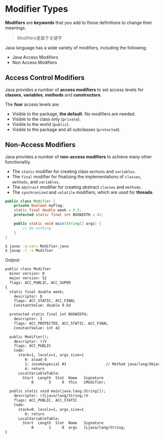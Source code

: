 # Modifier Types

**Modifiers** are **keywords** that you add to those definitions to change their meanings. 

> Modifiers是属于关键字

Java language has a wide variety of modifiers, including the following:

- Java Access Modifiers
- Non Access Modifiers

## Access Control Modifiers

Java provides a number of **access modifiers** to set access levels for **classes**, **variables**, **methods** and **constructors**. 

The **four** access levels are:

- Visible to the package, **the default**. No modifiers are needed.
- Visible to the class only (`private`).
- Visible to the world (`public`).
- Visible to the package and all subclasses (`protected`).


## Non-Access Modifiers

Java provides a number of **non-access modifiers** to achieve many other functionality.

- The `static` modifier for creating class `methods` and `variables`.
- The `final` modifier for finalizing the implementations of `classes`, `methods`, and `variables`.
- The `abstract` modifier for creating abstract `classes` and `methods`.
- The `synchronized` and `volatile` modifiers, which are used for **threads**.

```java
public class Modifier {
    private boolean myFlag;
    static final double week = 9.5;
    protected static final int BOXWIDTH = 42;

    public static void main(String[] args) {
        // do nothing
    }
}
```

```bash
$ javac -g:vars Modifier.java
$ javap -c -v Modifier
```

Output:

```txt
public class Modifier
  minor version: 0
  major version: 52
  flags: ACC_PUBLIC, ACC_SUPER
{
  static final double week;
    descriptor: D
    flags: ACC_STATIC, ACC_FINAL
    ConstantValue: double 9.5d

  protected static final int BOXWIDTH;
    descriptor: I
    flags: ACC_PROTECTED, ACC_STATIC, ACC_FINAL
    ConstantValue: int 42

  public Modifier();
    descriptor: ()V
    flags: ACC_PUBLIC
    Code:
      stack=1, locals=1, args_size=1
         0: aload_0
         1: invokespecial #1                  // Method java/lang/Object."<init>":()V
         4: return
      LocalVariableTable:
        Start  Length  Slot  Name   Signature
            0       5     0  this   LModifier;

  public static void main(java.lang.String[]);
    descriptor: ([Ljava/lang/String;)V
    flags: ACC_PUBLIC, ACC_STATIC
    Code:
      stack=0, locals=1, args_size=1
         0: return
      LocalVariableTable:
        Start  Length  Slot  Name   Signature
            0       1     0  args   [Ljava/lang/String;
}
```


